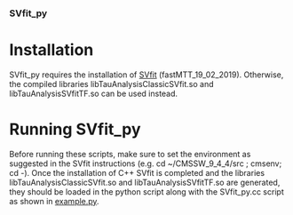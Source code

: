 ### SVfit_py

# Installation
SVfit_py requires the installation of [SVfit](https://github.com/SVfit/ClassicSVfit/tree/fastMTT_19_02_2019) (fastMTT_19_02_2019). Otherwise, the compiled libraries libTauAnalysisClassicSVfit.so and libTauAnalysisSVfitTF.so can be used instead.

# Running SVfit_py
Before running these scripts, make sure to set the environment as suggested in the SVfit instructions (e.g. cd ~/CMSSW_9_4_4/src ; cmsenv; cd -).
Once the installation of C++ SVfit is completed and the libraries libTauAnalysisClassicSVfit.so and libTauAnalysisSVfitTF.so are generated, they should be loaded in the python script along with the SVfit_py.cc script as shown in [example.py](https://github.com/fsetti/SVfit_py/blob/main/example.py).
